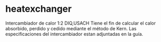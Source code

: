 # heatexchanger
Intercambiador de calor 1:2 DIQ,USACH
Tiene el fin de calcular el calor absorbido, perdido y cedido mediante el método de Kern.
Las especificaciones del intercambiador estan adjuntadas en la guía.
